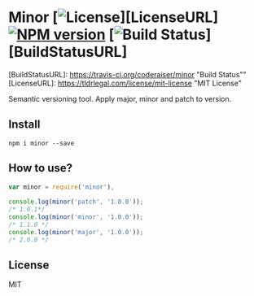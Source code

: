 # Minor [![License][LicenseIMGURL]][LicenseURL] [![NPM version][NPMIMGURL]][NPMURL] [![Build Status][BuildStatusIMGURL]][BuildStatusURL]

[NPMIMGURL]:                https://img.shields.io/npm/v/cloudcmd.svg?style=flat
[BuildStatusIMGURL]:        https://img.shields.io/travis/coderaiser/cloudcmd/dev.svg?style=flat
[DependencyStatusIMGURL]:   https://img.shields.io/gemnasium/coderaiser/cloudcmd.svg?style=flat
[LicenseIMGURL]:            https://img.shields.io/badge/license-MIT-317BF9.svg?style=flat
[NPMURL]:                   https://npmjs.org/package/cloudcmd "npm"
[BuildStatusURL]:           https://travis-ci.org/coderaiser/minor  "Build Status""
[LicenseURL]:               https://tldrlegal.com/license/mit-license "MIT License"

Semantic versioning tool. Apply major, minor and patch to version.

## Install

`npm i minor --save`

## How to use?

```js
var minor = require('minor'),
    
console.log(minor('patch', '1.0.0'));
/* 1.0.1*/
console.log(minor('minor', '1.0.0'));
/* 1.1.0 */
console.log(minor('major', '1.0.0'));
/* 2.0.0 */
```

## License

MIT
